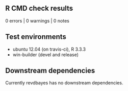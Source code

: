 ## R CMD check results

0 errors | 0 warnings | 0 notes

## Test environments

- ubuntu 12.04 (on travis-ci), R 3.3.3
- win-builder (devel and release)

## Downstream dependencies

Currently revdbayes has no downstream dependencies.
